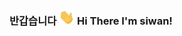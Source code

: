 ### 반갑습니다 <img src="https://github.com/park-siwan/park-siwan/blob/main/hi.gif?raw=true" width="25px"> Hi There I'm siwan!
